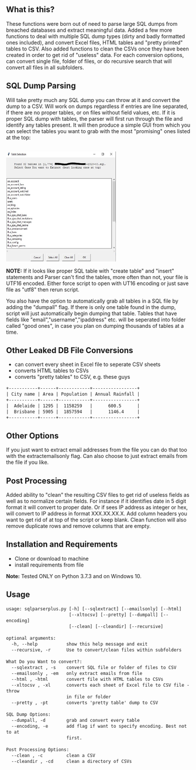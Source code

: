 What is this?
-------------
These functions were born out of need to parse large SQL dumps from breached databases and extract meaningful data. Added a few more functions to deal with multiple SQL dump types (dirty and badly formatted ones included), and convert Excel files, HTML tables and "pretty printed" tables to CSV. Also added functions to clean the CSVs once they have been created in order to get rid of "useless" data.
For each conversion options, can convert single file, folder of files, or do recursive search that will convert all files in all subfolders.

SQL Dump Parsing
-------------
Will take pretty much any SQL dump you can throw at it and convert the dump to a CSV. Will work on dumps regardless if entries are line separated, if there are no proper tables, or on files without field values, etc.
If it is proper SQL dump with tables, the parser will first run through the file and identify any tables present. It will then produce a simple GUI from which you can select the tables you want to grab with the most "promising" ones listed at the top:
<pre><code> <br><img src="./window.JPG" width="300" height="300" /></code></pre>

<b>NOTE:</b> If it looks like proper SQL table with "create table" and "insert" statements and Parser can't find the tables, more often than not, your file is UTF16 encoded. Either force script to open with UT16 encoding or just save file as "utf8" then rerun script.
<p>You also have the option to automatically grab all tables in a SQL file by adding the "dumpall" flag. If there is only one table found in the dump, script will just automatically begin dumping that table. 
Tables that have fields like "email","username","ipaddress" etc. will be seperated into folder called "good ones", in case you plan on dumping thousands of tables at a time.

Other Leaked DB File Conversions
-------------
* can convert every sheet in Excel file to seperate CSV sheets
* converts HTML tables to CSVs
* converts "pretty tables" to CSV, e.g. these guys
```
+-----------+------+------------+-----------------+
| City name | Area | Population | Annual Rainfall |
+-----------+------+------------+-----------------+
|  Adelaide | 1295 |  1158259   |      600.5      |
|  Brisbane | 5905 |  1857594   |      1146.4     |
+-----------+------+------------+-----------------+
```

Other Options
-------------
If you just want to extract email addresses from the file you can do that too with the extractemailsonly flag.
Can also choose to just extract emails from the file if you like.

Post Processing
-------------
Added ability to "clean" the resulting CSV files to get rid of useless fields as well as to normalize certain fields. For instance if it identifies date in 5 digit format it will convert to proper date. Or if sees IP address as integer or hex, will convert to IP address in format XXX.XX.XX.X. Add column headers you want to get rid of at top of the script or keep blank. Clean function will also remove duplicate rows and remove columns that are empty.


Installation and Requirements
-------------
* Clone or download to machine
* install requirements from file

<b>Note:</b> Tested ONLY on Python 3.7.3 and on Windows 10.

Usage
-------------
```
usage: sqlparserplus.py [-h] [--sqlextract] [--emailsonly] [--html]
                        [--xltocsv] [--pretty] [--dumpall] [--encoding]
                        [--clean] [--cleandir] [--recursive]

optional arguments:
  -h, --help           show this help message and exit
  --recursive, -r      Use to convert/clean files within subfolders

What Do you Want to convert?:
  --sqlextract , -s    convert SQL file or folder of files to CSV
  --emailsonly , -em   only extract emails from file
  --html , -html       convert file with HTML tables to CSVs
  --xltocsv , -xl      converts each sheet of Excel file to CSV file - throw
                       in file or folder
  --pretty , -pt       converts 'pretty table' dump to CSV

SQL Dump Options:
  --dumpall, -d        grab and convert every table
  --encoding, -e       add flag if want to specify encoding. Best not to at
                       first.

Post Processing Options:
  --clean , -c         clean a CSV
  --cleandir , -cd     clean a directory of CSVs
  ```
